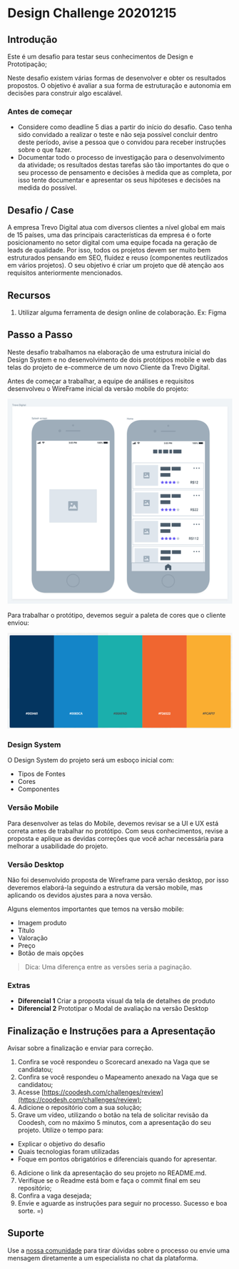 # Design Challenge 20201215

## Introdução

Este é um desafio para testar seus conhecimentos de Design e Prototipação;

Neste desafio existem várias formas de desenvolver e obter os resultados propostos. O objetivo é avaliar a sua forma de estruturação e autonomia em decisões para construir algo escalável.

### Antes de começar

- Considere como deadline 5 dias a partir do início do desafio. Caso tenha sido convidado a realizar o teste e não seja possível concluir dentro deste período, avise a pessoa que o convidou para receber instruções sobre o que fazer.
- Documentar todo o processo de investigação para o desenvolvimento da atividade; os resultados destas tarefas são tão importantes do que o seu processo de pensamento e decisões à medida que as completa, por isso tente documentar e apresentar os seus hipóteses e decisões na medida do possível.

## Desafio / Case

A empresa Trevo Digital atua com diversos clientes a nível global em mais de 15 países, uma das principais características da empresa é o forte posicionamento no setor digital com uma equipe focada na geração de leads de qualidade.
Por isso, todos os projetos devem ser muito bem estruturados pensando em SEO, fluidez e reuso (componentes reutilizados em vários projetos).
O seu objetivo é criar um projeto que dê atenção aos requisitos anteriormente mencionados.

## Recursos

1. Utilizar alguma ferramenta de design online de colaboração. Ex: Figma

## Passo a Passo

Neste desafio trabalhamos na elaboração de uma estrutura inicial do Design System e no desenvolvimento de dois protótipos mobile e web das telas do projeto de e-commerce de um novo Cliente da Trevo Digital.

Antes de começar a trabalhar, a equipe de análises e requisitos desenvolveu o WireFrame inicial da versão mobile do projeto:

![Mobile](assets/mobile.png)

Para trabalhar o protótipo, devemos seguir a paleta de cores que o cliente enviou:

![Colors](assets/colors.png)

### Design System

O Design System do projeto será um esboço inicial com:

- Tipos de Fontes
- Cores
- Componentes


### Versão Mobile

Para desenvolver as telas do Mobile, devemos revisar se a UI e UX está correta antes de trabalhar no protótipo. Com seus conhecimentos, revise a proposta e aplique as devidas correções que você achar necessária para melhorar a usabilidade do projeto.

### Versão Desktop

Não foi desenvolvido proposta de Wireframe para versão desktop, por isso deveremos elaborá-la seguindo a estrutura da versão mobile, mas aplicando os devidos ajustes para a nova versão.

Alguns elementos importantes que temos na versão mobile:

- Imagem produto
- Título
- Valoração
- Preço
- Botão de mais opções

> Dica: Uma diferença entre as versões seria a paginação.

### Extras

- **Diferencial 1** Criar a proposta visual da tela de detalhes de produto
- **Diferencial 2** Prototipar o Modal de avaliação na versão Desktop  

## Finalização e Instruções para a Apresentação

Avisar sobre a finalização e enviar para correção.

1. Confira se você respondeu o Scorecard anexado na Vaga que se candidatou;
2. Confira se você respondeu o Mapeamento anexado na Vaga que se candidatou;
3. Acesse [https://coodesh.com/challenges/review](https://coodesh.com/challenges/review);
4. Adicione o repositório com a sua solução;
5. Grave um vídeo, utilizando o botão na tela de solicitar revisão da Coodesh, com no máximo 5 minutos, com a apresentação do seu projeto. Utilize o tempo para:
- Explicar o objetivo do desafio
- Quais tecnologias foram utilizadas
- Foque em pontos obrigatórios e diferenciais quando for apresentar.
6. Adicione o link da apresentação do seu projeto no README.md.
7. Verifique se o Readme está bom e faça o commit final em seu repositório;
8. Confira a vaga desejada;
9. Envie e aguarde as instruções para seguir no processo. Sucesso e boa sorte. =)

## Suporte

Use a [nossa comunidade](https://discord.gg/rdXbEvjsWu) para tirar dúvidas sobre o processo ou envie uma mensagem diretamente a um especialista no chat da plataforma. 
